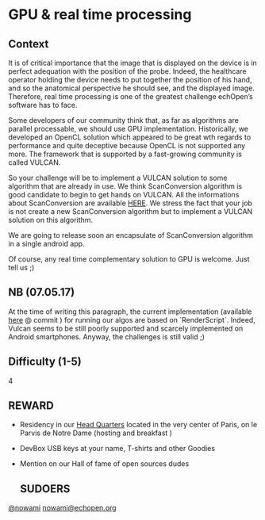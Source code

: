 # GPU & real time processing

## Context

It is of critical importance that the image that is displayed on the device is in perfect adequation with the position of the probe. Indeed, the healthcare operator holding the device needs to put together the position of his hand, and so the anatomical perspective he should see, and the displayed image. Therefore, real time processing is one of the greatest challenge echOpen’s software has to face.

Some developers of our community think that, as far as algorithms are parallel processable, we should use GPU implementation. Historically, we developed an OpenCL solution which appeared to be great wth regards to performance and quite deceptive because OpenCL is not supported any more. The framework that is supported by a fast-growing community is called VULCAN.

So your challenge will be to implement a VULCAN solution to some algorithm that are already in use. We think ScanConversion algorithm is good candidate to begin to get hands on VULCAN. All the informations about ScanConversion are available [HERE](https://echopen.gitbooks.io/android-app/content/scanconversion.html). We stress the fact that your job is not create a new ScanConversion algorithm but to implement a VULCAN solution on this algorithm.

We are going to release soon an encapsulate of ScanConversion algorithm in a single android app.

Of course, any real time complementary solution to GPU is welcome. Just tell us ;\)

## **NB \(07.05.17\)**

At the time of writing this paragraph, the current implementation \(available [here](https://github.com/echopen/PRJ-medtec_androidapp/) @ commit \) for running our algos are based on \`RenderScript\`. Indeed, Vulcan seems to be still poorly supported and scarcely implemented on Android smartphones. Anyway, the challenges is still valid ;\)

## Difficulty \(1-5\)

4

## REWARD

* Residency in our [Head Quarters](https://www.google.fr/maps/place/Point+Zéro+des+Routes+de+France/@48.8533289,2.3467055,17z/data=!4m13!1m7!3m6!1s0x47e671e10bc2d769:0x93bcbce92cd56429!2sParvis+Notre-Dame+-+Pl.+Jean-Paul+II,+75004+Paris!3b1!8m2!3d48.8533289!4d2.3488942!3m4!1s0x0:0x16a14abd23a6dd0d!8m2!3d48.8534033!4d2.3487836) located in the very center of Paris, on le Parvis de Notre Dame \(hosting and breakfast \)
* DevBox USB keys at your name, T-shirts and other Goodies
* Mention on our Hall of fame of open sources dudes

  ## SUDOERS

[@nowami](https://github.com/benchoufi) nowami@echopen.org

